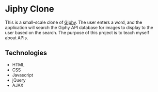 # Jiphy Clone

This is a small-scale clone of [Giphy](https://giphy.com/). The user enters a word, and the application will search the Giphy API database for images to display to the user based on the search. The purpose of this project is to teach myself about APIs.

## Technologies
* HTML
* CSS
* Javascript
* jQuery
* AJAX
